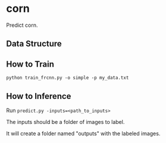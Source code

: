 # corn
Predict corn.

## Data Structure

## How to Train

`python train_frcnn.py -o simple -p my_data.txt`


## How to Inference

Run `predict.py -inputs=<path_to_inputs>`

The inputs should be a folder of images to label.

It will create a folder named "outputs" with the labeled images.
